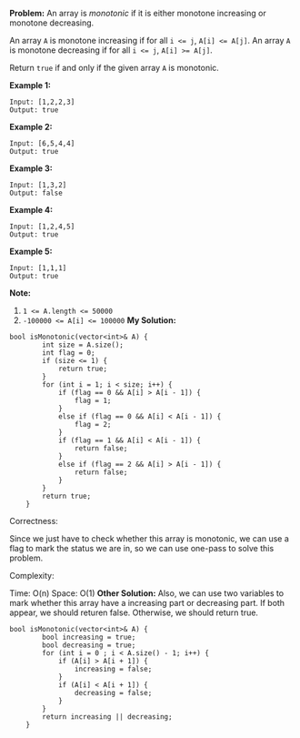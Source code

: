 **Problem:**
An array is *monotonic* if it is either monotone increasing or monotone decreasing.

An array `A` is monotone increasing if for all `i <= j`, `A[i] <= A[j]`. An array `A` is monotone decreasing if for all `i <= j`, `A[i] >= A[j]`.

Return `true` if and only if the given array `A` is monotonic.

 



**Example 1:**

```
Input: [1,2,2,3]
Output: true
```

**Example 2:**

```
Input: [6,5,4,4]
Output: true
```

**Example 3:**

```
Input: [1,3,2]
Output: false
```

**Example 4:**

```
Input: [1,2,4,5]
Output: true
```

**Example 5:**

```
Input: [1,1,1]
Output: true
```

 

**Note:**

1. `1 <= A.length <= 50000`
2. `-100000 <= A[i] <= 100000`
**My Solution:**
```
bool isMonotonic(vector<int>& A) {
        int size = A.size();
        int flag = 0;
        if (size <= 1) {
            return true;
        }
        for (int i = 1; i < size; i++) {
            if (flag == 0 && A[i] > A[i - 1]) {
                flag = 1;
            }
            else if (flag == 0 && A[i] < A[i - 1]) {
                flag = 2;
            }
            if (flag == 1 && A[i] < A[i - 1]) {
                return false;
            }
            else if (flag == 2 && A[i] > A[i - 1]) {
                return false;
            }
        }
        return true;
    }
```
Correctness:

Since we just have to check whether this array is monotonic, we can use a flag to mark the status we are in, so we can use one-pass to solve this problem.

Complexity:

Time: O(n)
Space: O(1)
**Other Solution:**
Also, we can use two variables to mark whether this array have a increasing part or decreasing part. If both appear, we should returen false. Otherwise, we should return true.
```
bool isMonotonic(vector<int>& A) {
        bool increasing = true;
        bool decreasing = true;
        for (int i = 0 ; i < A.size() - 1; i++) {
            if (A[i] > A[i + 1]) {
                increasing = false;
            }
            if (A[i] < A[i + 1]) {
                decreasing = false;
            }
        }
        return increasing || decreasing;
    }
```